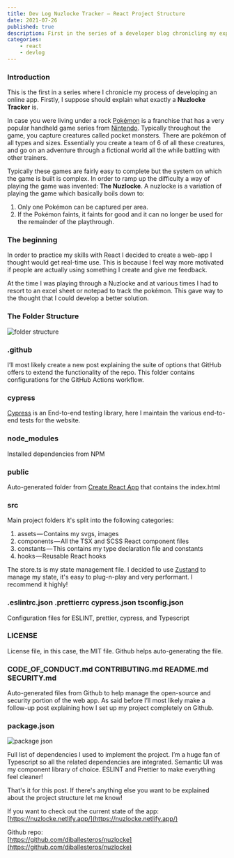 ```yaml
---
title: Dev Log Nuzlocke Tracker — React Project Structure
date: 2021-07-26
published: true
description: First in the series of a developer blog chronicling my experience creating a React app. In this part I explain the project and the folder structure.
categories:
    - react
    - devlog
---
```


### Introduction

This is the first in a series where I chronicle my process of developing an online app. Firstly, I suppose should explain what exactly a **Nuzlocke Tracker** is.

In case you were living under a rock [Pokémon](https://www.pokemon.com) is a franchise that has a very popular handheld game series from [Nintendo](https://www.nintendo.com/). Typically throughout the game, you capture creatures called pocket monsters. There are pokémon of all types and sizes. Essentially you create a team of 6 of all these creatures, and go on an adventure through a fictional world all the while battling with other trainers.

Typically these games are fairly easy to complete but the system on which the game is built is complex. In order to ramp up the difficulty a way of playing the game was invented: **The Nuzlocke**. A nuzlocke is a variation of playing the game which basically boils down to:

1. Only one Pokémon can be captured per area.
2. If the Pokémon faints, it faints for good and it can no longer be used for the remainder of the playthrough.

### The beginning

In order to practice my skills with React I decided to create a web-app I thought would get real-time use. This is because I feel way more motivated if people are actually using something I create and give me feedback.

At the time I was playing through a Nuzlocke and at various times I had to resort to an excel sheet or notepad to track the pokémon. This gave way to the thought that I could develop a better solution.

### The Folder Structure

![folder structure](https://cdn.hashnode.com/res/hashnode/image/upload/v1649267025574/Gv2pSy394.png)

### .github

I’ll most likely create a new post explaining the suite of options that GitHub offers to extend the functionality of the repo. This folder contains configurations for the GitHub Actions workflow.

### cypress

[Cypress](https://www.cypress.io/) is an End-to-end testing library, here I maintain the various end-to-end tests for the website.

### node_modules

Installed dependencies from NPM

### public

Auto-generated folder from [Create React App](https://create-react-app.dev/) that contains the index.html

### src

Main project folders it's split into the following categories:

1. assets — Contains my svgs, images
2. components — All the TSX and SCSS React component files
3. constants — This contains my type declaration file and constants
4. hooks — Reusable React hooks

The store.ts is my state management file. I decided to use [Zustand](https://github.com/pmndrs/zustand) to manage my state, it's easy to plug-n-play and very performant. I recommend it highly!

### .eslintrc.json .prettierrc cypress.json tsconfig.json

Configuration files for ESLINT, prettier, cypress, and Typescript

### LICENSE

License file, in this case, the MIT file. Github helps auto-generating the file.

### CODE_OF_CONDUCT.md CONTRIBUTING.md README.md SECURITY.md

Auto-generated files from Github to help manage the open-source and security portion of the web app. As said before I’ll most likely make a follow-up post explaining how I set up my project completely on Github.

### package.json

![package json](https://cdn.hashnode.com/res/hashnode/image/upload/v1649267026857/7_YD7mWC-.png)

Full list of dependencies I used to implement the project. I’m a huge fan of Typescript so all the related dependencies are integrated. Semantic UI was my component library of choice. ESLINT and Prettier to make everything feel cleaner!

That's it for this post. If there's anything else you want to be explained about the project structure let me know!

If you want to check out the current state of the app:  
[https://nuzlocke.netlify.app/](https://nuzlocke.netlify.app/)

Github repo:  
[https://github.com/diballesteros/nuzlocke](https://github.com/diballesteros/nuzlocke)
